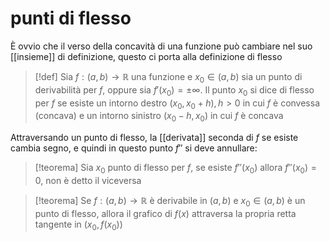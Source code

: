 # punti di flesso
È ovvio che il verso della concavità di una funzione può cambiare nel suo [[insieme]] di definizione, questo ci porta alla definizione di flesso

>[!def]
>Sia $f : (a,b)\to\mathbb R$ una funzione e $x_0 \in (a,b)$ sia un punto di derivabilità per $f$, oppure sia $f'(x_0) = \pm\infty$. Il punto $x_0$ si dice di flesso per $f$ se esiste un intorno destro $(x_0,x_0 +h),h>0$ in cui $f$ è convessa (concava) e un intorno sinistro $(x_0-h,x_0)$ in cui $f$ è concava

Attraversando un punto di flesso, la [[derivata]] seconda di $f$ se esiste cambia segno, e quindi in questo punto $f''$ si deve annullare:

>[!teorema]
>Sia $x_0$ punto di flesso per $f$, se esiste $f''(x_0)$ allora $f''(x_0) = 0$, non è detto il viceversa

>[!teorema]
>Se $f : (a,b) \to \mathbb R$ è derivabile in $(a,b)$ e $x_0\in(a,b)$ è un punto di flesso, allora il grafico di $f(x)$ attraversa la propria retta tangente in $(x_0,f(x_0))$

